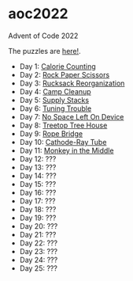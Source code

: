# aoc2022
Advent of Code 2022

The puzzles are [here!](https://adventofcode.com/2022).

* Day 1: [Calorie Counting](https://github.com/jimflood/aoc2022/blob/main/src/Day1.hs)
* Day 2: [Rock Paper Scissors](https://github.com/jimflood/aoc2022/blob/main/src/Day2.hs)
* Day 3: [Rucksack Reorganization](https://github.com/jimflood/aoc2022/blob/main/src/Day3.hs)
* Day 4: [Camp Cleanup](https://github.com/jimflood/aoc2022/blob/main/src/Day4.hs)
* Day 5: [Supply Stacks](https://github.com/jimflood/aoc2022/blob/main/src/Day5.hs)
* Day 6: [Tuning Trouble](https://github.com/jimflood/aoc2022/blob/main/src/Day6.hs)
* Day 7: [No Space Left On Device](https://github.com/jimflood/aoc2022/blob/main/src/Day7.hs)
* Day 8: [Treetop Tree House](https://github.com/jimflood/aoc2022/blob/main/src/Day8.hs)
* Day 9: [Rope Bridge](https://github.com/jimflood/aoc2022/blob/main/src/Day9.hs)
* Day 10: [Cathode-Ray Tube](https://github.com/jimflood/aoc2022/blob/main/src/Day10.hs)
* Day 11: [Monkey in the Middle](https://github.com/jimflood/aoc2022/blob/main/src/Day11.hs)
* Day 12: ???
* Day 13: ???
* Day 14: ???
* Day 15: ???
* Day 16: ???
* Day 17: ???
* Day 18: ???
* Day 19: ???
* Day 20: ???
* Day 21: ???
* Day 22: ???
* Day 23: ???
* Day 24: ???
* Day 25: ???